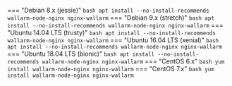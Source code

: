 === "Debian 8.x (jessie)"
    ``` bash
    apt install --no-install-recommends wallarm-node-nginx nginx-wallarm
    ```
=== "Debian 9.x (stretch)"
    ``` bash
    apt install --no-install-recommends wallarm-node-nginx nginx-wallarm
    ```
=== "Ubuntu 14.04 LTS (trusty)"
    ``` bash
    apt install --no-install-recommends wallarm-node-nginx nginx-wallarm
    ```
=== "Ubuntu 16.04 LTS (xenial)"
    ``` bash
    apt install --no-install-recommends wallarm-node-nginx nginx-wallarm
    ```
=== "Ubuntu 18.04 LTS (bionic)"
    ``` bash
    apt install --no-install-recommends wallarm-node-nginx nginx-wallarm
    ```
=== "CentOS 6.x"
    ``` bash
    yum install wallarm-node-nginx nginx-wallarm
    ```
=== "CentOS 7.x"
    ``` bash
    yum install wallarm-node-nginx nginx-wallarm
    ```
